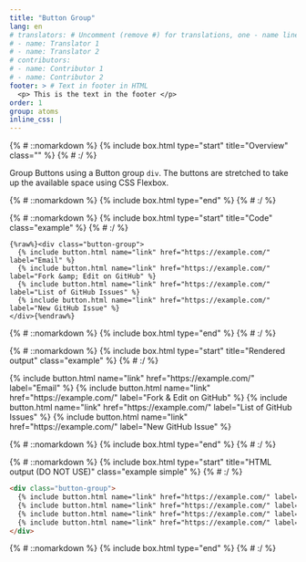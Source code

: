 ```yaml
---
title: "Button Group"
lang: en
# translators: # Uncomment (remove #) for translations, one - name line per translator.
# - name: Translator 1
# - name: Translator 2
# contributors:
# - name: Contributor 1
# - name: Contributor 2
footer: > # Text in footer in HTML
  <p> This is the text in the footer </p>
order: 1
group: atoms
inline_css: |
---
```


{% # ::nomarkdown %}
{% include box.html type="start" title="Overview" class="" %}
{% # :/ %}

Group Buttons using a Button group `div`. The buttons are stretched to take up the available space using CSS Flexbox.

{% # ::nomarkdown %}
{% include box.html type="end" %}
{% # :/ %}

{% # ::nomarkdown %}
{% include box.html type="start" title="Code" class="example" %}
{% # :/ %}

```liquid
{%raw%}<div class="button-group">
  {% include button.html name="link" href="https://example.com/" label="Email" %}
  {% include button.html name="link" href="https://example.com/" label="Fork &amp; Edit on GitHub" %}
  {% include button.html name="link" href="https://example.com/" label="List of GitHub Issues" %}
  {% include button.html name="link" href="https://example.com/" label="New GitHub Issue" %}
</div>{%endraw%}
```

{% # ::nomarkdown %}
{% include box.html type="end" %}
{% # :/ %}


{% # ::nomarkdown %}
{% include box.html type="start" title="Rendered output" class="example" %}
{% # :/ %}

<div class="button-group">
  {% include button.html name="link" href="https://example.com/" label="Email" %}
  {% include button.html name="link" href="https://example.com/" label="Fork &amp; Edit on GitHub" %}
  {% include button.html name="link" href="https://example.com/" label="List of GitHub Issues" %}
  {% include button.html name="link" href="https://example.com/" label="New GitHub Issue" %}
</div>

{% # ::nomarkdown %}
{% include box.html type="end" %}
{% # :/ %}

{% # ::nomarkdown %}
{% include box.html type="start" title="HTML output (DO NOT USE)" class="example simple" %}
{% # :/ %}

```html
<div class="button-group">
  {% include button.html name="link" href="https://example.com/" label="Email" %}
  {% include button.html name="link" href="https://example.com/" label="Fork &amp; Edit on GitHub" %}
  {% include button.html name="link" href="https://example.com/" label="List of GitHub Issues" %}
  {% include button.html name="link" href="https://example.com/" label="New GitHub Issue" %}
</div>
```

{% # ::nomarkdown %}
{% include box.html type="end" %}
{% # :/ %}
